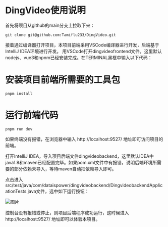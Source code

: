 # DingVideo使用说明
首先将项目从github的main分支上拉取下来：
```shell
git clone git@github.com:Tamiflu233/DingVideo.git
```
接着通过编译器打开项目，本项目前端采用VSCode编译器进行开发，后端基于IntelliJ IDEA环境进行开发。
用VSCode打开dingvideofrontend文件，这里默认nodejs、vue3和npnm已经安装完成。在TERMINAL黑框中输入以下代码：
# 安装项目前端所需要的工具包
```shell
pnpm install
```

# 运行前端代码
```shell
pnpm run dev 

```

如果终端没有报错，在浏览器中输入 http://localhost:9527/ 地址即可访问项目的前端。

打开IntelliJ IDEA，导入项目后端文件dingvideobackend，这里默认IDEA中java1.8和maven已经配置完毕。如果pom.xml文件中有报错，说明后端环境所需要的部分依赖未导入，等待maven自动把依赖导入即可。

点击进入src/test/java/com/dataispower/dingvideobackend/DingvideobackendApplicationTests.java文件，选中如下运行按钮：

![图片](http://s32s1qs47.bkt.clouddn.com/img/project_snapshot.PNG)

控制台没有报错或停止，则项目后端程序成功运行，这时候进入 http://localhost:9527/ 地址即可以体验本项目。
